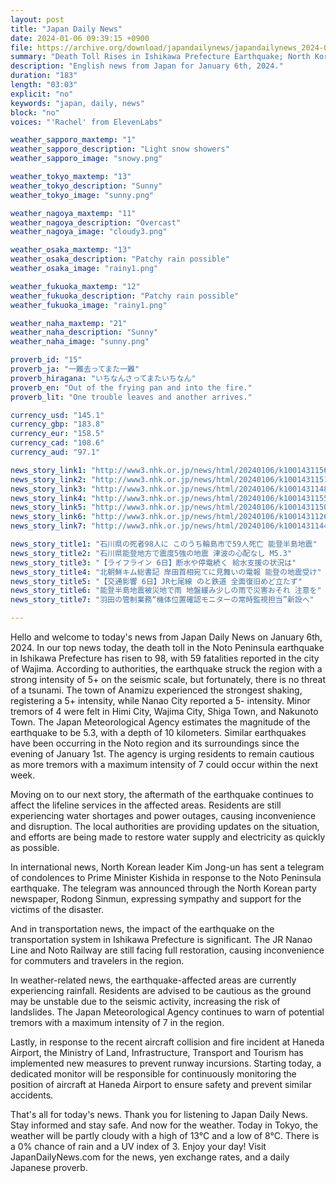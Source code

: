 ```yaml
---
layout: post
title: "Japan Daily News"
date: 2024-01-06 09:39:15 +0900
file: https://archive.org/download/japandailynews/japandailynews_2024-01-06.mp3
summary: "Death Toll Rises in Ishikawa Prefecture Earthquake; North Korea Sends Condolences, & more…"
description: "English news from Japan for January 6th, 2024."
duration: "183"
length: "03:03"
explicit: "no"
keywords: "japan, daily, news"
block: "no"
voices: "'Rachel' from ElevenLabs"

weather_sapporo_maxtemp: "1"
weather_sapporo_description: "Light snow showers"
weather_sapporo_image: "snowy.png"

weather_tokyo_maxtemp: "13"
weather_tokyo_description: "Sunny"
weather_tokyo_image: "sunny.png"

weather_nagoya_maxtemp: "11"
weather_nagoya_description: "Overcast"
weather_nagoya_image: "cloudy3.png"

weather_osaka_maxtemp: "13"
weather_osaka_description: "Patchy rain possible"
weather_osaka_image: "rainy1.png"

weather_fukuoka_maxtemp: "12"
weather_fukuoka_description: "Patchy rain possible"
weather_fukuoka_image: "rainy1.png"

weather_naha_maxtemp: "21"
weather_naha_description: "Sunny"
weather_naha_image: "sunny.png"

proverb_id: "15"
proverb_ja: "一難去ってまた一難"
proverb_hiragana: "いちなんさってまたいちなん"
proverb_en: "Out of the frying pan and into the fire."
proverb_lit: "One trouble leaves and another arrives."

currency_usd: "145.1"
currency_gbp: "183.8"
currency_eur: "158.5"
currency_cad: "108.6"
currency_aud: "97.1"

news_story_link1: "http://www3.nhk.or.jp/news/html/20240106/k10014311561000.html"
news_story_link2: "http://www3.nhk.or.jp/news/html/20240106/k10014311511000.html"
news_story_link3: "http://www3.nhk.or.jp/news/html/20240106/k10014311481000.html"
news_story_link4: "http://www3.nhk.or.jp/news/html/20240106/k10014311551000.html"
news_story_link5: "http://www3.nhk.or.jp/news/html/20240106/k10014311501000.html"
news_story_link6: "http://www3.nhk.or.jp/news/html/20240106/k10014311261000.html"
news_story_link7: "http://www3.nhk.or.jp/news/html/20240106/k10014311441000.html"

news_story_title1: "石川県の死者98人に このうち輪島市で59人死亡 能登半島地震"
news_story_title2: "石川県能登地方で震度5強の地震 津波の心配なし M5.3"
news_story_title3: "【ライフライン 6日】断水や停電続く 給水支援の状況は"
news_story_title4: "北朝鮮キム総書記 岸田首相宛てに見舞いの電報 能登の地震受け"
news_story_title5: "【交通影響 6日】JR七尾線 のと鉄道 全面復旧めど立たず"
news_story_title6: "能登半島地震被災地で雨 地盤緩み少しの雨で災害おそれ 注意を"
news_story_title7: "羽田の管制業務“機体位置確認モニターの常時監視担当”新設へ"

---
```


Hello and welcome to today's news from Japan Daily News on January 6th, 2024. In our top news today, the death toll in the Noto Peninsula earthquake in Ishikawa Prefecture has risen to 98, with 59 fatalities reported in the city of Wajima. According to authorities, the earthquake struck the region with a strong intensity of 5+ on the seismic scale, but fortunately, there is no threat of a tsunami. The town of Anamizu experienced the strongest shaking, registering a 5+ intensity, while Nanao City reported a 5- intensity. Minor tremors of 4 were felt in Himi City, Wajima City, Shiga Town, and Nakunoto Town. The Japan Meteorological Agency estimates the magnitude of the earthquake to be 5.3, with a depth of 10 kilometers. Similar earthquakes have been occurring in the Noto region and its surroundings since the evening of January 1st. The agency is urging residents to remain cautious as more tremors with a maximum intensity of 7 could occur within the next week.

Moving on to our next story, the aftermath of the earthquake continues to affect the lifeline services in the affected areas. Residents are still experiencing water shortages and power outages, causing inconvenience and disruption. The local authorities are providing updates on the situation, and efforts are being made to restore water supply and electricity as quickly as possible.

In international news, North Korean leader Kim Jong-un has sent a telegram of condolences to Prime Minister Kishida in response to the Noto Peninsula earthquake. The telegram was announced through the North Korean party newspaper, Rodong Sinmun, expressing sympathy and support for the victims of the disaster.

And in transportation news, the impact of the earthquake on the transportation system in Ishikawa Prefecture is significant. The JR Nanao Line and Noto Railway are still facing full restoration, causing inconvenience for commuters and travelers in the region.

In weather-related news, the earthquake-affected areas are currently experiencing rainfall. Residents are advised to be cautious as the ground may be unstable due to the seismic activity, increasing the risk of landslides. The Japan Meteorological Agency continues to warn of potential tremors with a maximum intensity of 7 in the region.

Lastly, in response to the recent aircraft collision and fire incident at Haneda Airport, the Ministry of Land, Infrastructure, Transport and Tourism has implemented new measures to prevent runway incursions. Starting today, a dedicated monitor will be responsible for continuously monitoring the position of aircraft at Haneda Airport to ensure safety and prevent similar accidents.

That's all for today's news. Thank you for listening to Japan Daily News. Stay informed and stay safe. And now for the weather. Today in Tokyo, the weather will be partly cloudy with a high of 13°C and a low of 8°C. There is a 0% chance of rain and a UV index of 3. Enjoy your day!  Visit JapanDailyNews.com for the news, yen exchange rates, and a daily Japanese proverb.
